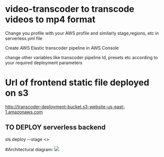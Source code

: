 # video-transcoder to transcode videos to mp4 format

Change you profile with your AWS profile and similarly stage,regions, etc in serverless.yml file

Create AWS Elastic transcoder pipeline in AWS Console

change other variables like transcoder pipeline Id, presets etc according to your required deployment parameters

# Url of frontend static file deployed on s3

http://transcoder-deployment-bucket.s3-website-us-east-1.amazonaws.com

## TO DEPLOY serverless backend

sls deploy --stage <>

#Architectural diagram:
![](images/Video%20Transcode$20Architectural%20Diagram.jpeg)

